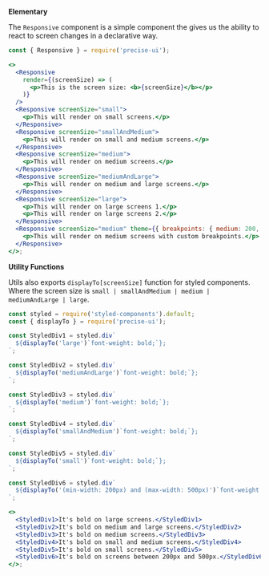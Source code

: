 **Elementary**

The `Responsive` component is a simple component the gives us the ability to react to screen changes in a declarative way.

```jsx
const { Responsive } = require('precise-ui');

<>
  <Responsive
    render={(screenSize) => (
      <p>This is the screen size: <b>{screenSize}</b></p>
    )}
  />
  <Responsive screenSize="small">
    <p>This will render on small screens.</p>
  </Responsive>
  <Responsive screenSize="smallAndMedium">
    <p>This will render on small and medium screens.</p>
  </Responsive>
  <Responsive screenSize="medium">
    <p>This will render on medium screens.</p>
  </Responsive>
  <Responsive screenSize="mediumAndLarge">
    <p>This will render on medium and large screens.</p>
  </Responsive>
  <Responsive screenSize="large">
    <p>This will render on large screens 1.</p>
    <p>This will render on large screens 2.</p>
  </Responsive>
  <Responsive screenSize="medium" theme={{ breakpoints: { medium: 200, large: 500 } }}>
    <p>This will render on medium screens with custom breakpoints.</p>
  </Responsive>
</>;
```

**Utility Functions**

Utils also exports `displayTo[screenSize]` function for styled components. Where the screen size is `small | smallAndMedium | medium | mediumAndLarge | large`.

```jsx
const styled = require('styled-components').default;
const { displayTo } = require('precise-ui');

const StyledDiv1 = styled.div`
  ${displayTo('large')`font-weight: bold;`};
`;

const StyledDiv2 = styled.div`
  ${displayTo('mediumAndLarge')`font-weight: bold;`};
`;

const StyledDiv3 = styled.div`
  ${displayTo('medium')`font-weight: bold;`};
`;

const StyledDiv4 = styled.div`
  ${displayTo('smallAndMedium')`font-weight: bold;`};
`;

const StyledDiv5 = styled.div`
  ${displayTo('small')`font-weight: bold;`};
`;

const StyledDiv6 = styled.div`
  ${displayTo('(min-width: 200px) and (max-width: 500px)')`font-weight: bold;`};
`;

<>
  <StyledDiv1>It's bold on large screens.</StyledDiv1>
  <StyledDiv2>It's bold on medium and large screens.</StyledDiv2>
  <StyledDiv3>It's bold on medium screens.</StyledDiv3>
  <StyledDiv4>It's bold on small and medium screens.</StyledDiv4>
  <StyledDiv5>It's bold on small screens.</StyledDiv5>
  <StyledDiv6>It's bold on screens between 200px and 500px.</StyledDiv6>
</>;
```
